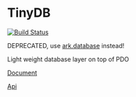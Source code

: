# TinyDB

[![Build Status](https://travis-ci.org/ddliu/tinydb.png)](https://travis-ci.org/ddliu/tinydb)

DEPRECATED, use [ark.database](https://github.com/arkphp/database) instead!

Light weight database layer on top of PDO

[Document](http://codecent.com/project/tinydb/)

[Api](http://ddliu.github.io/tinydb/)
